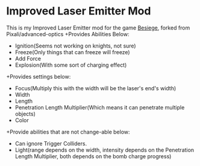 # Improved Laser Emitter Mod
This is my Improved Laser Emitter mod for the game [Besiege](http://www.besiege.spiderlinggames.co.uk/), forked from Pixali/advanced-optics
+Provides Abilities Below:
- Ignition(Seems not working on knights, not sure)
- Freeze(Only things that can freeze will freeze)
- Add Force
- Explosion(With some sort of charging effect)

+Provides settings below:
- Focus(Multiply this with the width will be the laser's end's width)
- Width
- Length
- Penetration Length Multiplier(Which means it can penetrate multiple objects)
- Color

+Provide abilities that are not change-able below:
- Can ignore Trigger Colliders. 
- Light(range depends on the width, intensity depends on the Penetration Length Multiplier, both depends on the bomb charge progress)
